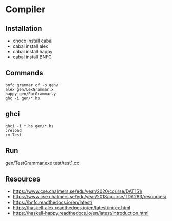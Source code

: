 # Compiler

## Installation

- choco install cabal
- cabal install alex
- cabal install happy
- cabal install BNFC

## Commands

```
bnfc grammar.cf -o gen/
alex gen/LexGrammar.x
happy gen/ParGrammar.y
ghc -i gen/*.hs
```

## ghci

```
ghci -i *.hs gen/*.hs
:reload
:m Test
```

## Run

gen/TestGrammar.exe test/test1.cc

## Resources

- https://www.cse.chalmers.se/edu/year/2020/course/DAT151/
- https://www.cse.chalmers.se/edu/year/2018/course/TDA283/resources/
- https://bnfc.readthedocs.io/en/latest/
- https://haskell-alex.readthedocs.io/en/latest/index.html
- https://haskell-happy.readthedocs.io/en/latest/introduction.html
